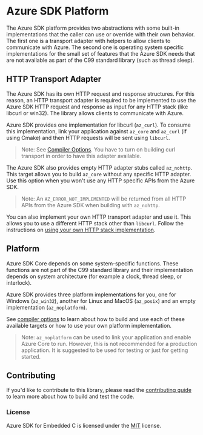 # Azure SDK Platform

The Azure SDK platform provides two abstractions with some built-in implementations that the caller can use or override with their own behavior. The first one is a transport adapter with helpers to allow clients to communicate with Azure. The second one is operating system specific implementations for the small set of features that the Azure SDK needs that are not available as part of the C99 standard library (such as thread sleep).

## HTTP Transport Adapter

The Azure SDK has its own HTTP request and response structures. For this reason, an HTTP transport adapter is required to be implemented to use the Azure SDK HTTP request and response as input for any HTTP stack (like libcurl or win32). The library allows clients to communicate with Azure.

Azure SDK provides one implementation for libcurl (`az_curl`). To consume this implementation, link your application against `az_core` and `az_curl` (if using Cmake) and then HTTP requests will be sent using `libcurl`.

>Note: See [Compiler Options](https://github.com/Azure/azure-sdk-for-c#compiler-options). You have to turn on building curl transport in order to have this adapter available.

The Azure SDK also provides empty HTTP adapter stubs called `az_nohttp`. This target allows you to build `az_core` without any specific HTTP adapter. Use this option when you won't use any HTTP specific APIs from the Azure SDK.

>Note: An `AZ_ERROR_NOT_IMPLEMENTED` will be returned from all HTTP APIs from the Azure SDK when building with `az_nohttp`.

You can also implement your own HTTP transport adapter and use it. This allows you to use a different HTTP stack other than `libcurl`. Follow the instructions on [using your own HTTP stack implementation](https://github.com/Azure/azure-sdk-for-c#using-your-own-http-stack-implementation).

## Platform

Azure SDK Core depends on some system-specific functions. These functions are not part of the C99 standard library and their implementation depends on system architecture (for example a clock, thread sleep, or interlock).

Azure SDK provides three platform implementations for you, one for Windows (`az_win32`), another for Linux and MacOS (`az_posix`) and an empty implementation (`az_noplatform`).

See [compiler options](https://github.com/Azure/azure-sdk-for-c#compiler-options) to learn about how to build and use each of these available targets or how to use your own platform implementation.

>Note: `az_noplatform` can be used to link your application and enable Azure Core to run. However, this is not recommended for a production application. It is suggested to be used for testing or just for getting started.

## Contributing

If you'd like to contribute to this library, please read the [contributing guide][azure_sdk_for_c_contributing] to learn more about how to build and test the code.

### License

Azure SDK for Embedded C is licensed under the [MIT][azure_sdk_for_c_license] license.

<!-- LINKS -->
[azure_sdk_for_c_contributing]: ../../../CONTRIBUTING.md
[azure_sdk_for_c_license]: https://github.com/Azure/azure-sdk-for-c/blob/master/LICENSE
